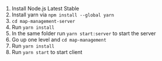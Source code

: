 1. Install Node.js Latest Stable
2. Install yarn via `npm install --global yarn`
3. `cd map-management-server`
4. Run `yarn install`
5. In the same folder run `yarn start:server` to start the server
6. Go up one level and `cd map-management`
7. Run `yarn install`
8. Run `yarn start` to start client
